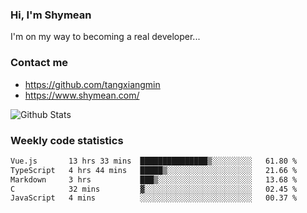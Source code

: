 ### Hi, I'm Shymean

I'm on my way to becoming a real developer...

### Contact me

- <https://github.com/tangxiangmin>
- <https://www.shymean.com/>

![Github Stats](https://github-readme-stats.vercel.app/api?username=tangxiangmin&show_icons=true&theme=dark)


###  Weekly code statistics

<!--START_SECTION:waka-->

```txt
Vue.js       13 hrs 33 mins  ███████████████▒░░░░░░░░░   61.80 %
TypeScript   4 hrs 44 mins   █████▒░░░░░░░░░░░░░░░░░░░   21.66 %
Markdown     3 hrs           ███▒░░░░░░░░░░░░░░░░░░░░░   13.68 %
C            32 mins         ▓░░░░░░░░░░░░░░░░░░░░░░░░   02.45 %
JavaScript   4 mins          ░░░░░░░░░░░░░░░░░░░░░░░░░   00.37 %
```

<!--END_SECTION:waka-->
